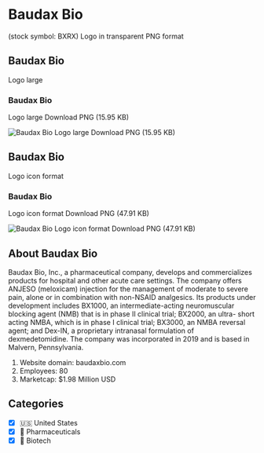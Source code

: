 # Baudax Bio
 (stock symbol: BXRX) Logo in transparent PNG format

## Baudax Bio
 Logo large

### Baudax Bio
 Logo large Download PNG (15.95 KB)

![Baudax Bio
 Logo large Download PNG (15.95 KB)](/img/orig/BXRX_BIG-58c1a893.png)

## Baudax Bio
 Logo icon format

### Baudax Bio
 Logo icon format Download PNG (47.91 KB)

![Baudax Bio
 Logo icon format Download PNG (47.91 KB)](/img/orig/BXRX-7f1e985f.png)

## About Baudax Bio


Baudax Bio, Inc., a pharmaceutical company, develops and commercializes products for hospital and other acute care settings. The company offers ANJESO (meloxicam) injection for the management of moderate to severe pain, alone or in combination with non-NSAID analgesics. Its products under development includes BX1000, an intermediate-acting neuromuscular blocking agent (NMB) that is in phase II clinical trial; BX2000, an ultra- short acting NMBA, which is in phase I clinical trial; BX3000, an NMBA reversal agent; and Dex-IN, a proprietary intranasal formulation of dexmedetomidine. The company was incorporated in 2019 and is based in Malvern, Pennsylvania.

1. Website domain: baudaxbio.com
2. Employees: 80
3. Marketcap: $1.98 Million USD


## Categories
- [x] 🇺🇸 United States
- [x] 💊 Pharmaceuticals
- [x] 🧬 Biotech
